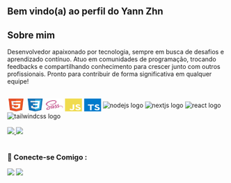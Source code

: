 ## Bem vindo(a) ao perfil do Yann Zhn

## Sobre mim

 Desenvolvedor apaixonado por tecnologia, sempre em busca de desafios e aprendizado contínuo.
Atuo em comunidades de programação, trocando feedbacks e compartilhando conhecimento para crescer junto com outros profissionais.
Pronto para contribuir de forma significativa em qualquer equipe!


<div style="display: inline_block">
<br>
  <img align="center" alt="HTML" height="30" width="40" src="https://raw.githubusercontent.com/devicons/devicon/master/icons/html5/html5-original.svg">
  <img align="center" alt="CSS" height="30" width="40" src="https://raw.githubusercontent.com/devicons/devicon/master/icons/css3/css3-original.svg">
<img align="center" alt="SCSS" height="30" width="40" src="https://raw.githubusercontent.com/devicons/devicon/master/icons/sass/sass-original.svg">
  <img align="center" alt="Js" height="30" width="40" src="https://raw.githubusercontent.com/devicons/devicon/master/icons/javascript/javascript-plain.svg">
<img align="center" alt="TS" height="30" width="40" src="https://raw.githubusercontent.com/devicons/devicon/master/icons/typescript/typescript-plain.svg">
<img align="center" src="https://cdn.jsdelivr.net/gh/devicons/devicon/icons/nodejs/nodejs-original.svg" height="30" alt="nodejs logo" />
<img align="center" src="https://cdn.jsdelivr.net/gh/devicons/devicon/icons/nextjs/nextjs-original.svg" height="30" alt="nextjs logo" />
<img align="center" src="https://cdn.jsdelivr.net/gh/devicons/devicon/icons/react/react-original.svg" height="30" alt="react logo" >
  <img align="center" src="https://cdn.jsdelivr.net/gh/devicons/devicon/icons/tailwindcss/tailwindcss-original-wordmark.svg" height="60" alt="tailwindcss logo" />
</div>
 
 <br>

 <div>
  <a href="https://github.com/YannDarkz">
  <img height="180em" src="https://github-readme-stats.vercel.app/api?username=YannDarkz&show_icons=true&theme=tokyonight&include_all_commits=true&count_private=true"/>
  <img height="180em" src="https://github-readme-stats.vercel.app/api/top-langs/?username=YannDarkz&layout=compact&langs_count=6&theme=tokyonight"/>
  </a>
</div>

<br>
 
  ### 📢 Conecte-se Comigo :
 
<div> 
 <a href="https://discord.gg/QKtrpXPZ" target="_blank"><img src="https://img.shields.io/badge/Discord-7289DA?style=for-the-badge&logo=discord&logoColor=white"></a> 
   <a href="https://www.linkedin.com/in/yanndarkzinnn/" target="_blank"><img src="https://img.shields.io/badge/-LinkedIn-%230077B5?style=for-the-badge&logo=linkedin&logoColor=white" ></a> 
 

  </div>

